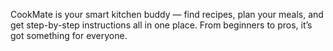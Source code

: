 CookMate is your smart kitchen buddy — find recipes, plan your meals, and get step-by-step instructions all in one place. From beginners to pros, it’s got something for everyone.
